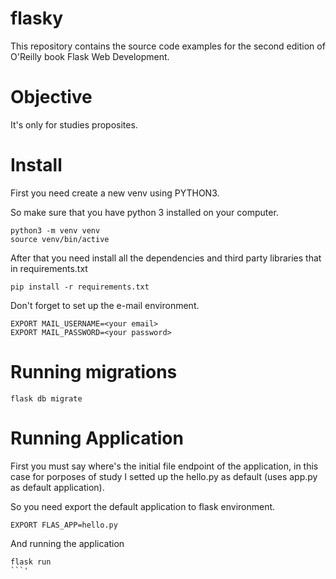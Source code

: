 # flasky
This repository contains the source code examples for the second edition of O'Reilly book Flask Web Development.

# Objective

It's only for studies proposites.


# Install

First you need create a new venv using PYTHON3.

So make sure that you have python 3 installed on your computer.

```
python3 -m venv venv
source venv/bin/active
```

After that you need install all the dependencies and third party libraries that in requirements.txt

```
pip install -r requirements.txt
```

Don't forget to set up the e-mail environment.

```
EXPORT MAIL_USERNAME=<your email>
EXPORT MAIL_PASSWORD=<your password>
```


# Running migrations

```
flask db migrate
```

# Running Application

First you must say where's the initial file endpoint of the application, in this case for porposes of study I setted up the hello.py as default (uses app.py as default application).

So you need export the default application to flask environment.

```
EXPORT FLAS_APP=hello.py
```

And running the application

```
flask run
```'
